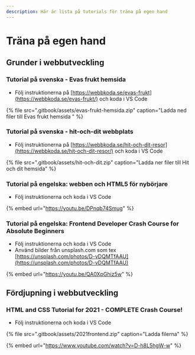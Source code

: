 ```yaml
---
description: Här är lista på tutorials för träna på egen hand
---
```


# Träna på egen hand

## Grunder i webbutveckling

### **Tutorial på svenska - Evas frukt hemsida**

* Följ instruktionerna på [https://webbkoda.se/evas-frukt](https://webbkoda.se/evas-frukt/) och koda i VS Code 

{% file src=".gitbook/assets/evas-frukt-hemsida.zip" caption="Ladda ned filer till Evas frukt hemsida " %}

### Tutorial på svenska - hit-och-dit webbplats

* Följ instruktionerna på [https://webbkoda.se/hit-och-dit-resor](https://webbkoda.se/hit-och-dit-resor/) och koda i VS Code 

{% file src=".gitbook/assets/hit-och-dit.zip" caption="Ladda ner filer till Hit och dit hemsida" %}

### Tutorial på engelska: webben och HTML5 för nybörjare

* Följ instruktionerna och koda i VS Code 

{% embed url="https://youtu.be/DPnqb74Smug" %}

### Tutorial på engelska: Frontend Developer Crash Course for Absolute Beginners

* Följ instruktionerna och koda i VS Code 
* Använd bilder från unsplash.com som tex [https://unsplash.com/photos/D-vDQMTfAAU](https://unsplash.com/photos/D-vDQMTfAAU)

{% embed url="https://youtu.be/QA0XpGhiz5w" %}



## Fördjupning i webbutveckling

### HTML and CSS Tutorial for 2021 - COMPLETE Crash Course!

* Följ instruktionerna och koda i VS Code 

{% file src=".gitbook/assets/2021frontend.zip" caption="Ladda filerna" %}

{% embed url="https://www.youtube.com/watch?v=D-h8L5hgW-w" %}



